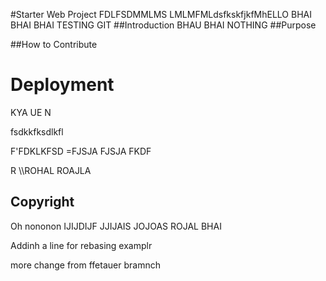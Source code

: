 #Starter Web Project
FDLFSDMMLMS LMLMFMLdsfkskfjkfMhELLO BHAI BHAI BHAI TESTING GIT 
##Introduction
BHAU BHAI NOTHING 
##Purpose

##How to Contribute

<h1> Deployment </h1>

KYA UE N

fsdkkfksdlkfl



F'FDKLKFSD
=FJSJA FJSJA FKDF

 R \\\\ROHAL ROAJLA

 <h2>Copyright</h2>
 Oh nononon
IJIJDIJF
JJIJAIS
JOJOAS
ROJAL BHAI

Addinh a line for rebasing examplr

more change from ffetauer bramnch
